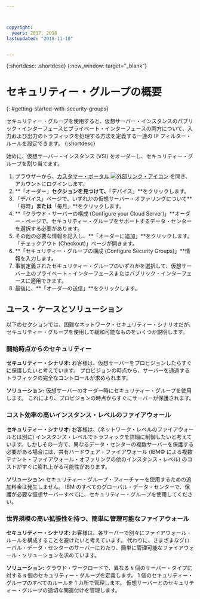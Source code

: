 ```yaml
---



copyright:
  years: 2017, 2018
lastupdated: "2018-11-10"


---
```


{:shortdesc: .shortdesc}
{:new_window: target="_blank"}

# セキュリティー・グループの概要
{: #getting-started-with-security-groups}

セキュリティー・グループを使用すると、仮想サーバー・インスタンスのパブリック・インターフェースとプライベート・インターフェースの両方について、入力および出力のトラフィックを処理する方法を定義する一連の IP フィルター・ルールを設定できます。
{:shortdesc}

始めに、仮想サーバー・インスタンス (VSI) をオーダーし、セキュリティー・グループを割り当てます。
 
1. ブラウザーから、[カスタマー・ポータル ![外部リンク・アイコン](../../icons/launch-glyph.svg "外部リンク・アイコン")](https://control.softlayer.com/) を開き、アカウントにログインします。
2. **「オーダー」**セクションを見つけて、**「デバイス」**をクリックします。
3. 「デバイス」ページで、いずれかの仮想サーバー・オファリングについて**「毎時」**または**「毎月」**をクリックします。
4. **「クラウド・サーバーの構成 (Configure your Cloud Server)」**オーダー・ページで、セキュリティー・グループをサポートするデータ・センターを選択する必要があります。
5. その他の必要な情報を記入し、**「オーダーに追加」**をクリックします。 「チェックアウト (Checkout)」ページが開きます。
6. **「セキュリティー・グループの構成 (Configure Security Groups)」**情報を入力します。
7. 事前定義されたセキュリティー・グループのいずれかを選択して、仮想サーバー上のプライベート・インターフェースまたはパブリック・インターフェースに適用できます。
8. 最後に、**「オーダーの送信」**をクリックします。

## ユース・ケースとソリューション
以下のセクションでは、困難なネットワーク・セキュリティー・シナリオだが、セキュリティー・グループを使用して緩和可能なものをいくつか説明します。

### 開始時点からのセキュリティー
**セキュリティー・シナリオ:** お客様は、仮想サーバーをプロビジョンしたらすぐに保護したいと考えています。 プロビジョンの時点から、サーバーを通過するトラフィックの完全なコントロールが求められます。

**ソリューション:** 仮想サーバーのオーダー時にセキュリティー・グループを使用します。 これにより、プロビジョンの時点からすぐにサーバーが保護されます。

### コスト効率の高いインスタンス・レベルのファイアウォール
**セキュリティー・シナリオ:** お客様は、(ネットワーク・レベルのファイアウォールとは別に) インスタンス・レベルでトラフィックを詳細に制御したいと考えています。しかしその一方で、異なるデータ・センターの複数サーバーを保護する必要がある場合には、共有ハードウェア・ファイアウォール (IBM© による複数テナント・ファイアウォール・オファリングの他のインスタンス・レベル) のコストがすぐに膨れ上がる可能性があります。

**ソリューション:** セキュリティー・グループ・フィーチャーを使用するための追加料金は発生しません。 IBM のすべてのグローバル・データ・センターで、保護が必要な仮想サーバーすべてに、セキュリティー・グループを使用してください。

### 世界規模の高い拡張性を持つ、簡単に管理可能なファイアウォール
**セキュリティー・シナリオ:** お客様は、各サーバーで別々にファイアウォール・ルールを構成することを避けたいと考えています。 代わりに、さまざまなグローバル・データ・センターのサーバーにわたり、簡単に管理可能なファイアウォール・ソリューションを求めています。

**ソリューション:** クラウド・ワークロードで、異なる `N` 個のサーバー・タイプに対する `N` 個のセキュリティー・グループを定義します。 1 個のセキュリティー・グループのすべてのルールを 1 カ所で管理します。 仮想サーバーとのセキュリティー・グループの適切な関連付けを管理します。
